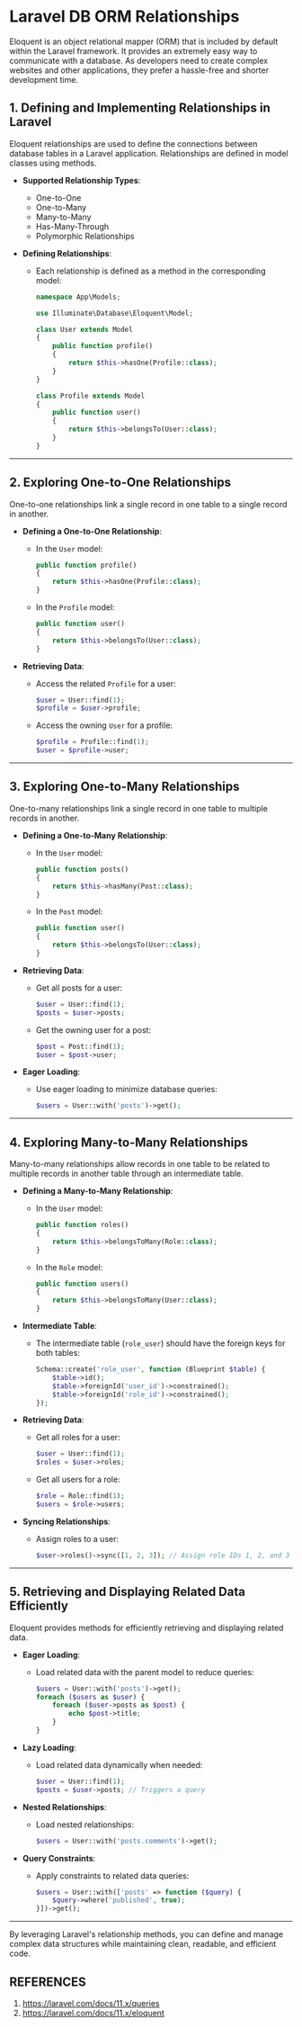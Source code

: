 # Laravel DB ORM Relationships

Eloquent is an object relational mapper (ORM) that is included by default within the Laravel framework. It provides an extremely easy way to communicate with a database. As developers need to create complex websites and other applications, they prefer a hassle-free and shorter development time.

## 1. Defining and Implementing Relationships in Laravel
Eloquent relationships are used to define the connections between database tables in a Laravel application. Relationships are defined in model classes using methods.

- **Supported Relationship Types**:
  - One-to-One
  - One-to-Many
  - Many-to-Many
  - Has-Many-Through
  - Polymorphic Relationships

- **Defining Relationships**:
  - Each relationship is defined as a method in the corresponding model:
    ```php
    namespace App\Models;

    use Illuminate\Database\Eloquent\Model;

    class User extends Model
    {
        public function profile()
        {
            return $this->hasOne(Profile::class);
        }
    }

    class Profile extends Model
    {
        public function user()
        {
            return $this->belongsTo(User::class);
        }
    }
    ```

---

## 2. Exploring One-to-One Relationships
One-to-one relationships link a single record in one table to a single record in another.

- **Defining a One-to-One Relationship**:
  - In the `User` model:
    ```php
    public function profile()
    {
        return $this->hasOne(Profile::class);
    }
    ```

  - In the `Profile` model:
    ```php
    public function user()
    {
        return $this->belongsTo(User::class);
    }
    ```

- **Retrieving Data**:
  - Access the related `Profile` for a user:
    ```php
    $user = User::find(1);
    $profile = $user->profile;
    ```

  - Access the owning `User` for a profile:
    ```php
    $profile = Profile::find(1);
    $user = $profile->user;
    ```

---

## 3. Exploring One-to-Many Relationships
One-to-many relationships link a single record in one table to multiple records in another.

- **Defining a One-to-Many Relationship**:
  - In the `User` model:
    ```php
    public function posts()
    {
        return $this->hasMany(Post::class);
    }
    ```

  - In the `Post` model:
    ```php
    public function user()
    {
        return $this->belongsTo(User::class);
    }
    ```

- **Retrieving Data**:
  - Get all posts for a user:
    ```php
    $user = User::find(1);
    $posts = $user->posts;
    ```

  - Get the owning user for a post:
    ```php
    $post = Post::find(1);
    $user = $post->user;
    ```

- **Eager Loading**:
  - Use eager loading to minimize database queries:
    ```php
    $users = User::with('posts')->get();
    ```

---

## 4. Exploring Many-to-Many Relationships
Many-to-many relationships allow records in one table to be related to multiple records in another table through an intermediate table.

- **Defining a Many-to-Many Relationship**:
  - In the `User` model:
    ```php
    public function roles()
    {
        return $this->belongsToMany(Role::class);
    }
    ```

  - In the `Role` model:
    ```php
    public function users()
    {
        return $this->belongsToMany(User::class);
    }
    ```

- **Intermediate Table**:
  - The intermediate table (`role_user`) should have the foreign keys for both tables:
    ```php
    Schema::create('role_user', function (Blueprint $table) {
        $table->id();
        $table->foreignId('user_id')->constrained();
        $table->foreignId('role_id')->constrained();
    });
    ```

- **Retrieving Data**:
  - Get all roles for a user:
    ```php
    $user = User::find(1);
    $roles = $user->roles;
    ```

  - Get all users for a role:
    ```php
    $role = Role::find(1);
    $users = $role->users;
    ```

- **Syncing Relationships**:
  - Assign roles to a user:
    ```php
    $user->roles()->sync([1, 2, 3]); // Assign role IDs 1, 2, and 3
    ```

---

## 5. Retrieving and Displaying Related Data Efficiently
Eloquent provides methods for efficiently retrieving and displaying related data.

- **Eager Loading**:
  - Load related data with the parent model to reduce queries:
    ```php
    $users = User::with('posts')->get();
    foreach ($users as $user) {
        foreach ($user->posts as $post) {
            echo $post->title;
        }
    }
    ```

- **Lazy Loading**:
  - Load related data dynamically when needed:
    ```php
    $user = User::find(1);
    $posts = $user->posts; // Triggers a query
    ```

- **Nested Relationships**:
  - Load nested relationships:
    ```php
    $users = User::with('posts.comments')->get();
    ```

- **Query Constraints**:
  - Apply constraints to related data queries:
    ```php
    $users = User::with(['posts' => function ($query) {
        $query->where('published', true);
    }])->get();
    ```

---

By leveraging Laravel's relationship methods, you can define and manage complex data structures while maintaining clean, readable, and efficient code.


## REFERENCES
1. https://laravel.com/docs/11.x/queries
2. https://laravel.com/docs/11.x/eloquent
